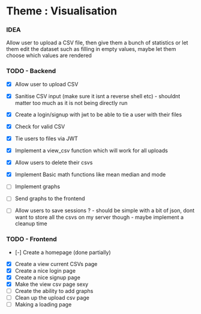 # Theme : Visualisation

### IDEA 

Allow user to upload a CSV file, then give them a bunch of statistics or let them edit the dataset such as filling in empty values, maybe let them choose which values are rendered

### TODO - Backend

- [x] Allow user to upload CSV
- [x] Sanitise CSV input (make sure it isnt a reverse shell etc) - shouldnt matter too much as it is not being directly run
- [x] Create a login/signup with jwt to be able to tie a user with their files
- [x] Check for valid CSV
- [x] Tie users to files via JWT
- [x] Implement a view_csv function which will work for all uploads
- [x] Allow users to delete their csvs
- [x] Implement Basic math functions like mean median and mode
- [ ] Implement graphs
- [ ] Send graphs to the frontend
- [ ] Allow users to save sessions ? - should be simple with a bit of json, dont want to store all the csvs on my server though - maybe implement a cleanup time


### TODO - Frontend
- [-] Create a homepage (done partially)
- [x] Create a view current CSVs page
- [x] Create a nice login page
- [x] Create a nice signup page
- [x] Make the view csv page sexy
- [ ] Create the ability to add graphs
- [ ] Clean up the upload csv page
- [ ] Making a loading page
